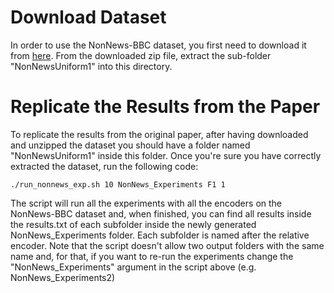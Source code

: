 # Download Dataset
In order to use the NonNews-BBC dataset, you first need to download it from [here](https://zenodo.org/record/7255082).
From the downloaded zip file, extract the sub-folder "NonNewsUniform1" into this directory.

# Replicate the Results from the Paper
To replicate the results from the original paper, after having downloaded and unzipped the dataset you should have a folder named "NonNewsUniform1" inside this folder.
Once you're sure you have correctly extracted the dataset, run the following code:

`./run_nonnews_exp.sh 10 NonNews_Experiments F1 1`

The script will run all the experiments with all the encoders on the NonNews-BBC dataset and, when finished, you can find all results inside the results.txt of each subfolder
inside the newly generated NonNews_Experiments folder. Each subfolder is named after the relative encoder. 
Note that the script doesn't allow two output folders with the same name and, for that, if you want to re-run the experiments change the "NonNews_Experiments" argument in the
script above (e.g. NonNews_Experiments2)

